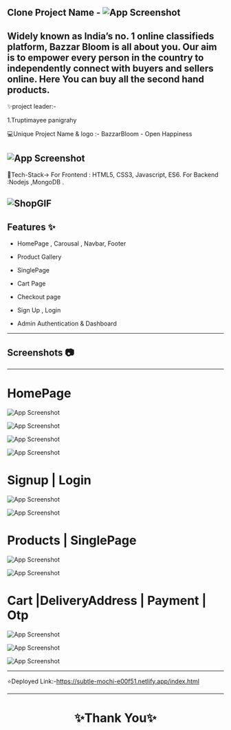 ## Clone Project Name - ![App Screenshot](../legal-eyes-1121/frontend/images/logo.png)

## Widely known as India’s no. 1 online classifieds platform, Bazzar Bloom is all about you. Our aim is to empower every person in the country to independently connect with buyers and sellers online. Here You can buy all the second hand products.

✨project leader:-

1.Truptimayee panigrahy
<br>

💻Unique Project Name & logo :- BazzarBloom - Open Happiness

## ![App Screenshot]()

💫Tech-Stack->
For Frontend : HTML5, CSS3, Javascript, ES6.
For Backend :Nodejs ,MongoDB .

## ![ShopGIF]()

## Features ✨

- HomePage , Carousal , Navbar, Footer

- Product Gallery

- SinglePage

- Cart Page

- Checkout page

- Sign Up , Login

- Admin Authentication & Dashboard

---

## Screenshots 📷

---

# HomePage

![App Screenshot]()

![App Screenshot]()

![App Screenshot]()

![App Screenshot]()

# Signup | Login

![App Screenshot]()

![App Screenshot]()

# Products | SinglePage

![App Screenshot]()

![App Screenshot]()

# Cart |DeliveryAddress | Payment | Otp

![App Screenshot]()

![App Screenshot]()

![App Screenshot]()

---

⭐Deployed Link:-https://subtle-mochi-e00f51.netlify.app/index.html

---

<h1 align="center">✨Thank You✨</h1>

